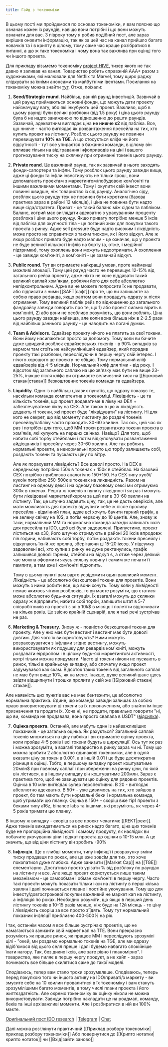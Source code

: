 ```yaml
---
title: Гайд з токеноміки
---
```


В цьому пості ми пройдемося по основах токеноміки, я вам поясню що означає кожен із раундів, навіщо вони потрібні і що вони можуть означати для вас. З півроку тому я робив подібний пост, але зараз вирішив оновити інформацію, так як за цей час на канал прийшло багато новачків та і в крипту в цілому, тому саме час краще розібратися в питанні, а що ж таке токеноміка і чому вона так важлива при оцінці того чи іншого проекта.
 
Для прикладу візьмемо токеноміку [project HIVE](https://project-hive.io/), тизер якого не так давно я заливав на канал. Товариство робить справжній AAA+ разом з художниками, які малювали для Netflix та Marvel, тому щиро раджу слідкувати за їхніми анонсами та майбутніми івентами. Посилання на токеноміку можна знайти [тут](https://project-hive.io/docs/tokenomics.pdf). Отже, поїхали:

1. **Seed/Strategic round**. Найбільш ранній раунд інвестицій. Зазвичай в цей раунд приймаються основні фонди, що можуть дати проекту найзначущу вагу, або які інкубують цей проект. Важливо, щоб в цьому раунді були великі розблоки (від 1.5 року) і ціна цього раунду була б не надто заниженою по відношенню до решти раундів. Зазвичай, адекватним виглядає ціна **не нижче х2** від пабліка. Все, що нижче - часто виглядає як розвантаження пресейла на тих, хто купить проект на лістингу. Розблок цього раунду не повинен перевищувати **10% на TGE**. А що стосується кліфа чи його відсутності - тут все упираєтся в бажання команди, в цілому він впливає тільки на відігравання інфоприводів на ціні і вашого прогнозування тиску на склянку при отриманні токенів цього раунду.

2. **Private round**. Це важливий раунд, так як зазвичай в нього заходять фонди-сапортери та інфли. Тому розблок цього раунду завжди вище, адже ці фонди та інфли інвестирують не тільки гроші, вони допомагають проектам з маркетингом/побудовою ком'юніті та іншими важливими моментами. Тому і окупити свій інвест вони повинні швидше, ніж товариство із сід раунду. Аналогічно сіду, розблок цього раунду теж не повинен бути коротким (базова практика зараз в районі 12 місяців), і ціна не повинна бути надто вище сіда/стратега. Приват - це такий баланс між сідом та пабліком. Баланс, котрий має виглядати адекватно з урахуванням проценту розблока і ціни цього раунду. Якщо привату потрібно менше 5 іксів від пабліка для окупності тіла - це поганий знак для покупки такого проекта з ринку. Адже sell pressure буде надто високим і ліквідність може просто не справитися з таким тиском, як і його відкуп. Але ж якщо розблок привата буде надто малим - це означає, що у проекта не буде великої кількості інфлів на борту (а, отже, і медійної підтримки), тому охоплень вони можуть недоотримати. А охоплення - це завжди ком'юніті, а ком'юніті - це зазвичай відкуп.

3. **Public round**. Тут ви отримаєте найкращі умови, проте найменші можливі алокації. Тому цей раунд часто не перевищує 12-15% від загального рейза проекту, адже ніхто не хоче віддавати такий великий саплай хом'якам, роблячи його для себе абсолютно непідконтрольним. Адже ви не можете попросити їх не продавати, або підписати з ними [[SAFT|сафт]] про те, що ви залишаєте за собою право рефанда, якщо раптом вони продадуть одразу ж після отримання. Тому великий паблік рейз по відношенню до загального фандрайзу завжди говорить про те, що 1) або проект сильно вірить в ком'юніті, 2) або вони не особливо розуміють, що вони роблять. Ціна цього раунду завжди найвища, але коли вона більша ніж в 2-2.5 рази від найбільш раннього раунду - це наводить на погані думки.

4. **Team & Advisors**. Едвайзер проекту нічого не платить за свої токени. Вони йому насипаються просто за допомогу. Тому коли ви бачите дуже швидкий розблок едвайзерських токенів - в 90% випадків за кермом там стоїть не найсумлінніший едвайзер, який порадив проекту такі розблоки, переслідуючи в першу чергу свій інтерес. І нічого хорошого це проекту не обіцяє. Тому нормальний кліф едвайзерів від 4-5 місяців. Нормальний кліф для тіми - від року. І відсоток від загального саплаю на цю зв'язку має бути не вище 23-25%, інакше після кліфа ви отримаєте величезний тиск на [[Біржовий стакан|стакан]] безкоштовних токенів команди та едвайзера.

5. **Liquidity**. Один із найбільш цікавих пунктів, що одразу показує те, наскільки команда компетентна в токеноміці. Ліквідність - це та кількість токенів, що проект додаватиме в лікву на DEX + забезпечуватиме лікву на CEX. Але також в цю ж ліквідність додають ті токени, які проект буде "ліквідувати" на лістингу. Ні для кого не секрет, що від моменту листингу до роздачі токенів пресейлу/пабліку часто проходить 30-60 хвилин. Так ось, цей час як раз і потрібен для того, щоб ММ трохи розвантажив токени проекта в хом'яків, які купують на перших свічках. Навіщо? Для того, щоб набити собі торбу стейблами і потім відкуповувати розвантаження айдіошників і пресейлу через 30-60 хвилин. Але так роблять нормальні проекти, а ненормальні просто цю торбу залишають собі, роздають токени та пускають ціну по вітру. 

	Але як порахувати ліквідність? Все доволі просто. На DEX в середньому потрібно 150к в токенах + 150к в стейблах. На базовий CEX потрібно приблизно аналогічно 150+150. На CEX типу хуобі/кукоін потрібно 250-500к в токенах на ликвидність. Разом на листинг на одному дексі і на одному базовому сексі ми отримуємо 300к в токенах. Решта ж токенів з пункту ліквідності як раз і можуть бути ліквідовані маркетмейкером за цей лаг в 30-60 хвилин на лістингу. Так, це штучно задавить ціну, так, це не дасть оверіксів, але мати можливість для проекту відкупити себе ж післе проливу пресейла - відмінний план, адже всі хочуть бачити гарний графік, а не зелену свічку на 10$, а потім червону до 10 центів. Але, знову ж таки, нормальний ММ та нормальна команда завжди залишать іксів для пресейла та IDO, щоб всі були задоволені. Припустимо, проект ліститься на х30, його штучно стримують в районі 20 іксів впродовж пів години, набивають собі торбу, потім роздають токени пресейлу і відкупають їхній же пролив, зберігаючи ці 15-20 іксов. У підсумку задоволені всі, хто купив з ринку не дуже ректанулись, графік залишився доволі гарним, стейбли на відкуп є, а отже через деякий час можна оформити якусь сильну новину і самим же почати її пампити, а там вже і ком'юніті підхопить.

	Тому в цьому пункті вам варто усвідомити один важливий момент. Ліквідність - це абсолютно безкоштовні токени для проектів. Вони можуть з ними робити все, що вони хочуть. Тому коли у ліквідності немає якихось чітких розблоків, то ви маєте розуміти, що статися може абсолютно будь-яка ситуація. Їх взагалі можуть до склянки одразу ж відправити, набити собі торби, залишити штат в 5-7 співробітників на проекті з зп в 10k$ в місяць і полетіти відпочивати на кілька років. Це звісно  крайній сценарій, але я такі речі зустрічав не раз. 

6. **Marketing & Treasury**. Знову ж - повністю безкоштовні токени для проекту. Але у них має бути вестинг і вестинг має бути доволі довгим. Для чого їх використовують? Ними можуть розраховуватися з інфлами згідно вестингу, можуть використовувати як подушку для ревардів ком'юніті, можуть роздавати еірдропом і в цілому будь-які маркетингові активності, котрі тільки можна придумати. Часто ці токени ніколи не пускають в ринок, тількі в крайньому випадку, або спочатку якщо проект задумувався как скам. Відсоток таких токенів від загального саплая не має бути вище 10%, як на мене. Інакше, дуже великий шанс щось звідти відщипнути і трошки пролити у свій же [[Біржовий стакан|стакан]].

Але наявність цих пунктів вас не має бентежити, це абсолютно нормальна практика. Єдине, що команда завжди залишає за собою право використовувати ці токени за їх призначенням, або знайти їм інше призначення та продати їх. Хоча ні, не продати, правильно говорити "ні, що ви, команда не продавала, вона просто свапала в USDT" ([відсилка](https://t.me/idoresearch/917)).

7. **Оцінка проекта**.  Останній, але мабуть один із найважливіших показників - це загальна оцінка. Як рахується? Загальний саплай токенів множиться на ціну пабліка і ви отримаєте оцінку проекта, коли пройде 4-5 років і всі токени будуть в циркуляції. Ось тут як раз і можна зрозуміти, а взагалі товариство в ринку зараз чи ні. Тому що можна зробити 2 абсолютно одинакові токеноміки, але в одній вказати ціну за токен в 0.001, а в іншій 0.01 і це буде десятикратна різниця в оцінці. Тобто, в першому випадку проект коштуватиме 20млн$ при повному саплаї і при збереженні на ринку ціни, по якій він лістився, а в іншому випадку він коштуватиме 200млн. Зараз є практика того, щоб не завищувати цю оцінку для рядових проектів. Оцінка в 10 млн виглядає супер перспективно. В 20 - виглядає абсолютно адекватно. В 50+ - уже дивимось на тих, хто зайшов в проект, бо там мають бути нормальні беки і нормальна команда, щоб утримати цю планку. Оцінка в 150+ - скоріш вже тір1 проекти з беками типу a16z, binance labs та іншими, які розуміють, як через 4-5 років тримати цю планку. 

В іншому ж випадку - скоріш за все проект чекатиме [[REKT|рект]]. Адже токенів викидатиметься на ринок надто багато, ціна цих токенів буде не пропорційна ліквідності і самому продукту, як наслідок ви побачите укочування ціни і відкат проекта до оцінки в 10-15 млн. А це значить, що від ціни лістингу він зробить -90%

8. **Інфляція**. Ще є глибші моменти, типу інфляції і розрахунку зміни тиску продавця по роках, але це вже зовсім для тих, хто хоче покопатися дуже глибоко. Адже занизити [[Market Cap]] на [[TGE]] елементарно. Достатньо просто урізати % від розблоку по раундах на лістингу и все. Але якщо проект користується лише таким механізмом - це самообман і обман ком'юніті в першу чергу. Часто такі проекти можуть показати тільки ікси на лістингу в перші кілька хвилин і далі починається плавне і постійне укочування. Тому що для інвесту/довгострокової покупки важливий не маркет кап на лістингу, а інфляція по роках. Необхідно розуміти, що якщо в перший день лістингу токенів в 10-15 разів менше, ніж буде на 12й місяць - то ціну і ліквідність скоріш за все просто з'їдять. Тому тут нормальний показник інфляції приблизно 400-500% на рік. 

І так, останнім часом я все більше зустрічаю проектів, що не намагаються занизити свій маркет кап на ТГЕ. Вони прекрасно розуміють як працює ринок, як працює ММ і переслідують зрозумілі цілі - "окей, ми роздамо нормально токенів на TGE, але ми одразу відіб'ємося від цього селл преше і далі будемо набагато спокійніше їхати нагору. Так, без диких іксів, але зате рівно і планомірно". І товариство, яке пиляє в першу чергу продукт, а не хайп - зараз починають все більше схилятися саме до такої моделі.

Сподіваюсь, тепер вам стало трохи зрозумвлвше. Сподіваюсь, теперь перед покупкою того чи іншого активу на IDO/приваті/з маркету - ви змусите себе на 10 хвилин провалитися в їх токеноміку і вам стануть зрозумілішими багато моментів, в тому числі плани проекта і його життєздатність. Але окремо токеноміку як оцінку ніколи не можна використовувати. Завжди потрібно накладати це на роадмап, команду, беків та інші архіважливі моменти. Але і розбиратися в ній ви 100% маєте.

[Оригінальний пост IDO research](https://t.me/idoresearch/1091) | [Telegram](https://t.me/idoresearch) | [Chat](https://t.me/IDOresearch_chat)

Далі можна розглянути практичний [[Приклад розбору токеноміки|приклад розбору токеноміки]] 
Або повернутися до [[Крипто нотатки|крипто нотаток]] чи [[Вхід|зайти заново]]
